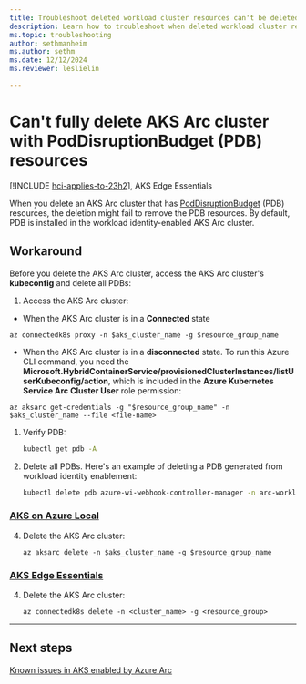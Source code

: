 ```yaml
---
title: Troubleshoot deleted workload cluster resources can't be deleted
description: Learn how to troubleshoot when deleted workload cluster resources can't be deleted.
ms.topic: troubleshooting
author: sethmanheim
ms.author: sethm
ms.date: 12/12/2024
ms.reviewer: leslielin

---
```


# Can't fully delete AKS Arc cluster with PodDisruptionBudget (PDB) resources

[!INCLUDE [hci-applies-to-23h2](includes/hci-applies-to-23h2.md)], AKS Edge Essentials

When you delete an AKS Arc cluster that has [PodDisruptionBudget](https://kubernetes.io/docs/tasks/run-application/configure-pdb/) (PDB) resources, the deletion might fail to remove the PDB resources. By default, PDB is installed in the workload identity-enabled AKS Arc cluster.

## Workaround

Before you delete the AKS Arc cluster, access the AKS Arc cluster's **kubeconfig** and delete all PDBs:

1. Access the AKS Arc cluster:
  - When the AKS Arc cluster is in a **Connected** state

   ```azurecli
   az connectedk8s proxy -n $aks_cluster_name -g $resource_group_name 
   ```
   
   - When the AKS Arc cluster is in a **disconnected** state. To run this Azure CLI command, you need the **Microsoft.HybridContainerService/provisionedClusterInstances/listUserKubeconfig/action**, which is included in the **Azure Kubernetes Service Arc Cluster User** role permission:
   ```azurecli
   az aksarc get-credentials -g "$resource_group_name" -n $aks_cluster_name --file <file-name>
   ```
1. Verify PDB:

   ```bash
   kubectl get pdb -A 
   ```

1. Delete all PDBs. Here's an example of deleting a PDB generated from workload identity enablement:

    ```bash
    kubectl delete pdb azure-wi-webhook-controller-manager -n arc-workload-identity 
    ```

### [AKS on Azure Local](#tab/aks-on-azure-local)

4. Delete the AKS Arc cluster:

    ```azurecli
    az aksarc delete -n $aks_cluster_name -g $resource_group_name
    ```

### [AKS Edge Essentials](#tab/aks-edge-essentials)

4. Delete the AKS Arc cluster:

    ```azurecli
    az connectedk8s delete -n <cluster_name> -g <resource_group>
    ```

---

## Next steps

[Known issues in AKS enabled by Azure Arc](aks-known-issues.md)

